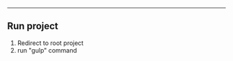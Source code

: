 -----------------------------
Run project
-----------------------------
1. Redirect to root project
2. run "gulp" command
